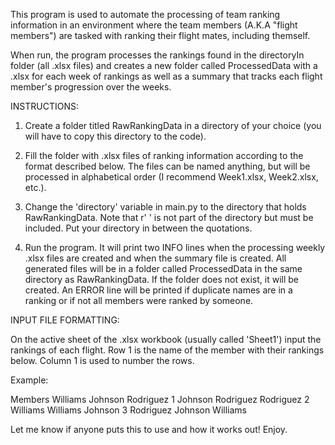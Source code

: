 This program is used to automate the processing of team ranking information in an environment where the team members (A.K.A "flight members") are tasked with ranking
their flight mates, including themself.

When run, the program processes the rankings found in the directoryIn folder (all .xlsx files) and creates a new folder called ProcessedData with a .xlsx for each week
of rankings as well as a summary that tracks each flight member's progression over the weeks.

INSTRUCTIONS:

1. Create a folder titled RawRankingData in a directory of your choice (you will have to copy this directory to the code).

2. Fill the folder with .xlsx files of ranking information according to the format described below. The files can be named anything, but will be processed
in alphabetical order (I recommend Week1.xlsx, Week2.xlsx, etc.).

3. Change the 'directory' variable in main.py to the directory that holds RawRankingData. Note that r' ' is not part of the directory but must be included. Put your
directory in between the quotations.

4. Run the program. It will print two INFO lines when the processing weekly .xlsx files are created and when the summary file is created. All generated files will be in 
a folder called ProcessedData in the same directory as RawRankingData. If the folder does not exist, it will be created. An ERROR line will be printed if duplicate names 
are in a ranking or if not all members were ranked by someone.

INPUT FILE FORMATTING:

On the active sheet of the .xlsx workbook (usually called 'Sheet1') input the rankings of each flight. Row 1 is the name of the member with their rankings below. Column 1 is
used to number the rows.

Example:

Members Williams  Johnson   Rodriguez
1       Johnson   Rodriguez Rodriguez
2       Williams  Williams  Johnson
3       Rodriguez Johnson   Williams


Let me know if anyone puts this to use and how it works out! Enjoy.
